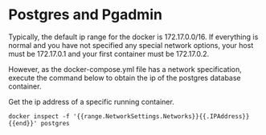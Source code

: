 # Postgres and Pgadmin

Typically, the default ip range for the docker is 172.17.0.0/16. If everything is normal and you have not specified any special network options, your host must be 172.17.0.1 and your first container must be 172.17.0.2.

However, as the docker-compose.yml file has a network specification, execute the command below to obtain the ip of the postgres database container.

Get the ip address of a specific running container.

``` 
docker inspect -f '{{range.NetworkSettings.Networks}}{{.IPAddress}}{{end}}' postgres 
```

